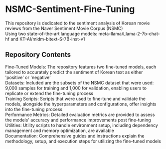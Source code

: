 # NSMC-Sentiment-Fine-Tuning
This repository is dedicated to the sentiment analysis of Korean movie reviews from the Naver Sentiment Movie Corpus (NSMC) <br/>
Using two state-of-the-art language models: meta-llama/Llama-2-7b-chat-hf and KT-AI/midm-bitext-S-7B-inst-v1 <br/>
## Repository Contents
Fine-Tuned Models: The repository features two fine-tuned models, each tailored to accurately predict the sentiment of Korean text as either 'positive' or 'negative' <br/>
Datasets: Included are the subsets of the NSMC dataset that were used: 9,000 samples for training and 1,000 for validation, enabling users to replicate or extend the fine-tuning process <br/>
Training Scripts: Scripts that were used to fine-tune and validate the models, alongside the hyperparameters and configurations, offer insights into the fine-tuning process <br/>
Performance Metrics: Detailed evaluation metrics are provided to assess the models' accuracy and performance improvements post fine-tuning <br/>
Utilities: Utility scripts to handle environment setup, including dependency management and memory optimization, are available <br/>
Documentation: Comprehensive guides and instructions explain the methodology, setup, and execution steps for utilizing the fine-tuned models <br/>
